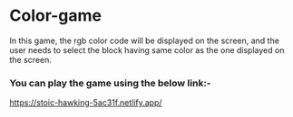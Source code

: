 # Color-game
In this game, the rgb color code will be displayed on the screen, and the user needs to select the block having same color as the one displayed on the screen.

### You can play the game using the below link:- 
https://stoic-hawking-5ac31f.netlify.app/

